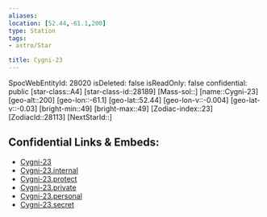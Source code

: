 ```yaml
---
aliases: 
location: [52.44,-61.1,200]
type: Station
tags:
- astro/Star

title: Cygni-23
---
```

SpocWebEntityId: 28020
isDeleted: false
isReadOnly: false
confidential: public
[star-class::A4]
[star-class-id::28189]
[Mass-sol::]
[name::Cygni-23]
[geo-alt::200]
[geo-lon::-61.1]
[geo-lat::52.44]
[geo-lon-v::-0.004]
[geo-lat-v::-0.03]
[bright-min::49]
[bright-max::49]
[Zodiac-index::23]
[ZodiacId::28113]
[NextStarId::]



## Confidential Links & Embeds: 
- [Cygni-23](../../../_public/astro/Star/Cygni-23.md) 
- [Cygni-23.internal](../../../_internal/astro/Star/Cygni-23.internal.md) 
- [Cygni-23.protect](../../../_protect/astro/Star/Cygni-23.protect.md) 
- [Cygni-23.private](../../../_private/astro/Star/Cygni-23.private.md) 
- [Cygni-23.personal](../../../_personal/astro/Star/Cygni-23.personal.md) 
- [Cygni-23.secret](../../../_secret/astro/Star/Cygni-23.secret.md)


